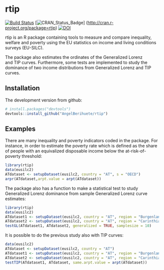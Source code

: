 # rtip

[![Build Status](https://travis-ci.org/AngelBerihuete/rtip.svg?branch=master)](https://travis-ci.org/AngelBerihuete/rtip)
[![CRAN_Status_Badge](http://cranlogs.r-pkg.org/badges/grand-total/rtip)]
(http://cran.r-project.org/package=rtip)
[![DOI](https://zenodo.org/badge/53953000.svg)](https://zenodo.org/badge/latestdoi/53953000)


rtip is an R package containing tools to measure and compare inequality, 
welfare and poverty using the EU statistics on income and living conditions 
surveys (EU-SILC). 

The package also estimates the ordinates of the Generalized Lorenz  
and TIP curves. Furthermore, some tests are implemented to study the dominance 
of two income distributions from Generalized Lorenz  and TIP curves.


## Installation

The development version from github:

```R
# install.packages("devtools")
devtools::install_github("AngelBerihuete/rtip")
```

## Examples 

There are many inequality and poverty indicators coded in the package. For 
instance, in order to estimate the poverty rate which is defined as the share 
of people with an equivalized disposable income below the at-risk-of-poverty 
threshold:

```R
library(rtip)
data(eusilc2)
ATdataset <- setupDataset(eusilc2, country = "AT", s = "OECD")
arpr(ATdataset,arpt.value = arpt(ATdataset))
```

The package also has a function to make a statistical test to study Generalized 
Lorenz dominance from sample Generalized Lorenz curve estimates:

```R
library(rtip)
data(eusilc2)
ATdataset1 <- setupDataset(eusilc2, country = "AT", region = "Burgenland")
ATdataset2 <- setupDataset(eusilc2, country = "AT", region = "Carinthia")
testGL(ATdataset1, ATdataset2, generalized = TRUE, samplesize = 10)
```

It is possible to do the previous study also with TIP curves:

```R
data(eusilc2)
ATdataset <- setupDataset(eusilc2, country = "AT")
ATdataset1 <- setupDataset(eusilc2, country = "AT", region = "Burgenland")
ATdataset2 <- setupDataset(eusilc2, country = "AT", region = "Carinthia")
testTIP(ATdataset1, ATdataset, same.arpt.value = arpt(ATdataset))
```
